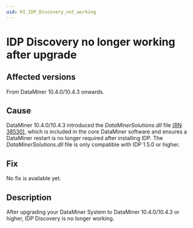 ```yaml
---
uid: KI_IDP_Discovery_not_working
---
```


# IDP Discovery no longer working after upgrade

## Affected versions

From DataMiner 10.4.0/10.4.3 onwards.

## Cause

DataMiner 10.4.0/10.4.3 introduced the *DataMinerSolutions.dll* file [(RN 38530)](xref:General_Main_Release_10.4.0_changes#dataminersolutionsdll-now-included-in-core-dataminer-software-id_38530), which is included in the core DataMiner software and ensures a DataMiner restart is no longer required after installing IDP. The *DataMinerSolutions.dll* file is only compatible with IDP 1.5.0 or higher.

## Fix

No fix is available yet.

## Description

After upgrading your DataMiner System to DataMiner 10.4.0/10.4.3 or higher, IDP Discovery is no longer working.
